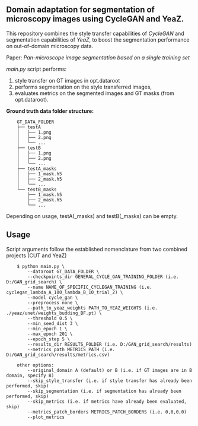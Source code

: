 <h2>Domain adaptation for segmentation of microscopy images using CycleGAN and YeaZ.</h2>

This repository combines the style transfer capabilities of *CycleGAN* and segmentation capabilities of *YeaZ*,
to boost the segmentation performance on out-of-domain microscopy data.

Paper: *Pan-microscope image segmentation based on a single training set*

*main.py* script performs:
1.  style transfer on GT images in opt.dataroot
2.  performs segmentation on the style transferred images, 
3.  evaluates metrics on the segmented images and GT masks (from opt.dataroot).

**Ground truth data folder structure:**
```
    GT_DATA_FOLDER
    ├── testA
    │   ├── 1.png
    │   ├── 2.png
    │   └── ...
    ├── testB
    │   ├── 1.png
    │   ├── 2.png
    │   └── ...
    ├── testA_masks
    │   ├── 1_mask.h5
    │   ├── 2_mask.h5
    │   └── ...
    └── testB_masks
        ├── 1_mask.h5
        ├── 2_mask.h5
        └── ...
```
Depending on usage, testA(_masks) and testB(_masks) can be empty.

<h2>Usage</h2>
Script arguments follow the established nomenclature from two combined projects (CUT and YeaZ)

```
    $ python main.py \
        --dataroot GT_DATA_FOLDER \
        --checkpoints_dir GENERAL_CYCLE_GAN_TRAINING_FOLDER (i.e. D:/GAN_grid_search) \
        --name NAME_OF_SPECIFIC_CYCLEGAN_TRAINING (i.e. cyclegan_lambda_A_100_lambda_B_10_trial_2) \
        --model cycle_gan \
        --preprocess none \
        --path_to_yeaz_weights PATH_TO_YEAZ_WEIGHTS (i.e. ./yeaz/unet/weights_budding_BF.pt) \
        --threshold 0.5 \
        --min_seed_dist 3 \
        --min_epoch 1 \
        --max_epoch 201 \
        --epoch_step 5 \
        --results_dir RESULTS_FOLDER (i.e. D:/GAN_grid_search/results)
        --metrics_path METRICS_PATH (i.e. D:/GAN_grid_search/results/metrics.csv)

    other options:
        --original_domain A (default) or B (i.e. if GT images are in B domain, specify B)
        --skip_style_transfer (i.e. if style transfer has already been performed, skip)
        --skip_segmentation (i.e. if segmentation has already been performed, skip)
        --skip_metrics (i.e. if metrics have already been evaluated, skip)
        --metrics_patch_borders METRICS_PATCH_BORDERS (i.e. 0,0,0,0) 
        --plot_metrics
```